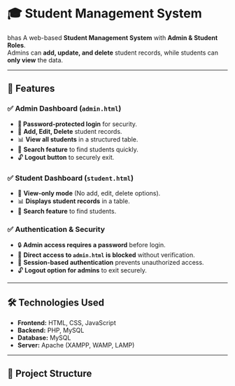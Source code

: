 # 🎓 Student Management System
bhas
A web-based **Student Management System** with **Admin & Student Roles**.  
Admins can **add, update, and delete** student records, while students can **only view** the data.

---

## 🚀 Features
### ✅ **Admin Dashboard (`admin.html`)**
- **🔑 Password-protected login** for security.
- 📌 **Add, Edit, Delete** student records.
- 📊 **View all students** in a structured table.
- 🔎 **Search feature** to find students quickly.
- 🔓 **Logout button** to securely exit.

### ✅ **Student Dashboard (`student.html`)**
- 📌 **View-only mode** (No add, edit, delete options).
- 📊 **Displays student records** in a table.
- 🔎 **Search feature** to find students.

### ✅ **Authentication & Security**
- 🔒 **Admin access requires a password** before login.
- 🚫 **Direct access to `admin.html` is blocked** without verification.
- 🔑 **Session-based authentication** prevents unauthorized access.
- 🔓 **Logout option for admins** to exit securely.

---

## 🛠️ **Technologies Used**
- **Frontend:** HTML, CSS, JavaScript
- **Backend:** PHP, MySQL
- **Database:** MySQL
- **Server:** Apache (XAMPP, WAMP, LAMP)

---

## 📂 **Project Structure**
